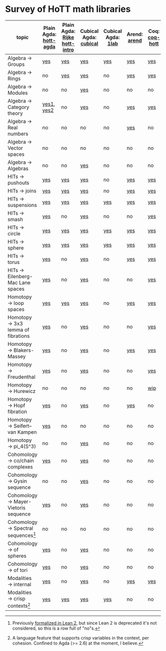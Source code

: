 # Survey of HoTT math libraries

| topic                                  | Plain Agda: [hott-agda](https://github.com/HoTT/HoTT-Agda)                                                                                                                    | Plain Agda: [Rijke hott-intro](https://github.com/HoTT-Intro/Agda)                    | Cubical Agda: [cubical](https://github.com/agda/cubical)                                                       | Cubical Agda: [1lab](https://1lab.dev)                                                   | Arend: [arend](https://arend-lang.github.io/documentation/)                                                            | Coq: [coq-hott](https://hott.github.io/HoTT/timing-html/toc.html)                    | Coq: [unimath](https://github.com/UniMath/UniMath)                                                      |
|----------------------------------------|-------------------------------------------------------------------------------------------------------------------------------------------------------------------|---------------------------------------------------------------------------|--------------------------------------------------------------------------------------------------|----------------------------------------------------------------------------|-----------------------------------------------------------------------------------------------------------------|---------------------------------------------------------------------------------|----------------------------------------------------------------------------------------------------|
| Algebra → Groups                       | [yes](https://github.com/HoTT/HoTT-Agda/tree/master/core/lib/groups)                                                                                                | [yes](https://github.com/HoTT-Intro/Agda/blob/master/book/19-groups.agda)   | [yes](https://github.com/agda/cubical/tree/master/Cubical/Algebra/Group)                           | [yes](https://1lab.dev/Algebra.Group.html)                                   | [yes](https://github.com/JetBrains/arend-lib/tree/master/src/Algebra/Group)                                       | [yes](https://hott.github.io/HoTT/timing-html/HoTT.Algebra.Groups.Group.html)     | [yes](https://github.com/UniMath/UniMath/blob/master/UniMath/Algebra/Groups.v)                       |
| Algebra → Rings                        | no                                                                                                                                                                 | [yes](https://github.com/HoTT-Intro/Agda/blob/master/algebra/rings.agda)    | [yes](https://github.com/agda/cubical/tree/master/Cubical/Algebra/Ring)                            | no                                                                          | [yes](https://github.com/JetBrains/arend-lib/tree/master/src/Algebra/Ring)                                        | [yes](https://hott.github.io/HoTT/timing-html/HoTT.Algebra.Rings.html)            | [yes](https://github.com/UniMath/UniMath/blob/master/UniMath/Algebra/RigsAndRings.v)                 |
| Algebra → Modules                      | no                                                                                                                                                                 | no                                                                         | [yes](https://github.com/agda/cubical/tree/master/Cubical/Algebra/Module)                          | no                                                                          | no                                                                                                               | no                                                                               | [yes](https://github.com/UniMath/UniMath/blob/master/UniMath/Algebra/Modules.v)                      |
| Algebra → Category theory              | [yes1](https://github.com/HoTT/HoTT-Agda/blob/master/theorems/stash/Category.agda), [yes2](https://github.com/HoTT/HoTT-Agda/tree/master/core/lib/two-semi-categories) | no                                                                         | [yes](https://github.com/agda/cubical/tree/master/Cubical/Categories)                              | no                                                                          | [yes](https://github.com/JetBrains/arend-lib/tree/master/src/Category)                                            | [yes](https://hott.github.io/HoTT/timing-html/HoTT.Categories.html)               | [yes](https://github.com/UniMath/UniMath/blob/master/UniMath/CategoryTheory/README.md)               |
| Algebra → Real numbers                 | no                                                                                                                                                                 | no                                                                         | no                                                                                                | no                                                                          | [yes](https://github.com/JetBrains/arend-lib/blob/master/src/Topology/Real.ard)                                   | no                                                                               | [yes](https://github.com/UniMath/UniMath/blob/master/UniMath/RealNumbers/README.md)                  |
| Algebra → Vector spaces                | no                                                                                                                                                                 | no                                                                         | no                                                                                                | no                                                                          | no                                                                                                               | no                                                                               | no                                                                                                  |
| Algebra → Algebras                     | no                                                                                                                                                                 | no                                                                         | [yes](https://github.com/agda/cubical/tree/master/Cubical/Algebra/Algebra)                         | no                                                                          | no                                                                                                               | no                                                                               | [yes](https://github.com/UniMath/UniMath/blob/master/UniMath/Algebra/Universal/Algebras.v)           |
| HITs → pushouts                        | [yes](https://github.com/HoTT/HoTT-Agda/blob/master/core/lib/types/Pushout.agda)                                                                                    | [yes](https://github.com/HoTT-Intro/Agda/blob/master/book/24-pushouts.agda) | [yes](https://github.com/agda/cubical/tree/master/Cubical/HITs/Pushout)                            | no                                                                          | [yes](https://github.com/JetBrains/arend-lib/blob/master/src/Homotopy/Pushout.ard)                                | [yes](https://hott.github.io/HoTT/timing-html/HoTT.Colimits.Colimit_Pushout.html) | [yes](https://github.com/UniMath/UniMath/blob/master/UniMath/CategoryTheory/limits/pushouts.v)       |
| HITs → joins                           | [yes](https://github.com/HoTT/HoTT-Agda/blob/master/core/lib/types/Join.agda)                                                                                       | [yes](https://github.com/HoTT-Intro/Agda/blob/master/book/24-pushouts.agda) | [yes](https://github.com/agda/cubical/tree/master/Cubical/HITs/Join)                               | no                                                                          | [yes](https://github.com/JetBrains/arend-lib/blob/master/src/Homotopy/Join.ard)                                   | [yes](https://hott.github.io/HoTT/timing-html/HoTT.Homotopy.Join.html)            | no                                                                                                  |
| HITs → suspensions                     | [yes](https://github.com/HoTT/HoTT-Agda/blob/master/core/lib/types/Suspension.agda)                                                                                 | [yes](https://github.com/HoTT-Intro/Agda/blob/master/book/24-pushouts.agda) | [yes](https://github.com/agda/cubical/tree/master/Cubical/HITs/Susp)                               | [yes](https://1lab.dev/1Lab.HIT.Suspension.html)                             | [yes](https://github.com/JetBrains/arend-lib/blob/master/src/Homotopy/Suspension.ard)                             | [yes](https://hott.github.io/HoTT/timing-html/HoTT.Homotopy.Suspension.html)      | no                                                                                                  |
| HITs → smash                           | [yes](https://github.com/HoTT/HoTT-Agda/blob/master/core/lib/types/Smash.agda)                                                                                      | no                                                                         | [yes](https://github.com/agda/cubical/tree/master/Cubical/HITs/SmashProduct)                       | no                                                                          | no                                                                                                               | [yes](https://hott.github.io/HoTT/timing-html/HoTT.Homotopy.Smash.html)           | no                                                                                                  |
| HITs → circle                          | [yes](https://github.com/HoTT/HoTT-Agda/blob/master/core/lib/types/Circle.agda)                                                                                     | [yes](https://github.com/HoTT-Intro/Agda/blob/master/book/21-circle.agda)   | [yes](https://github.com/agda/cubical/tree/master/Cubical/HITs/S1)                                 | [yes](https://1lab.dev/1Lab.HIT.S1.html)                                     | [yes](https://github.com/JetBrains/arend-lib/blob/master/src/Homotopy/Sphere/Circle.ard)                          | [yes](https://hott.github.io/HoTT/timing-html/HoTT.Spaces.Circle.html)            | [yes](https://github.com/UniMath/UniMath/blob/master/UniMath/SyntheticHomotopyTheory/Circle.v)       |
| HITs → sphere                          | [yes](https://github.com/HoTT/HoTT-Agda/blob/master/core/lib/types/Suspension/Iterated.agda#L143)                                                                   | [yes](https://github.com/HoTT-Intro/Agda/blob/master/book/24-pushouts.agda) | [yes](https://github.com/agda/cubical/tree/master/Cubical/HITs/Sn)                                 | [yes](https://1lab.dev/1Lab.HIT.Sphere.html)                                 | [yes](https://github.com/JetBrains/arend-lib/blob/master/src/Homotopy/Suspension.ard)                             | [yes](https://hott.github.io/HoTT/timing-html/HoTT.Spaces.Spheres.html)           | no                                                                                                  |
| HITs → torus                           | [yes](https://github.com/HoTT/HoTT-Agda/blob/master/core/lib/types/Torus.agda)                                                                                      | no                                                                         | [yes](https://github.com/agda/cubical/tree/master/Cubical/HITs/Torus)                              | no                                                                          | [yes](https://github.com/JetBrains/arend-lib/blob/master/src/Homotopy/Torus.ard)                                  | [yes](https://hott.github.io/HoTT/timing-html/HoTT.Spaces.Torus.Torus.html)       | no                                                                                                  |
| HITs → Eilenberg-Mac Lane spaces       | [yes](https://github.com/HoTT/HoTT-Agda/blob/master/core/lib/types/EilenbergMacLane1/)                                                                              | no                                                                         | [yes](https://github.com/agda/cubical/tree/master/Cubical/HITs/EilenbergMacLane1)                  | no                                                                          | no                                                                                                               | [yes](https://hott.github.io/HoTT/timing-html/HoTT.Homotopy.EMSpace.html)                                                                               | no                                                                                                  |
| Homotopy → loop spaces                 | [yes](https://github.com/HoTT/HoTT-Agda/blob/master/core/lib/types/LoopSpace.agda)                                                                                  | [yes](https://github.com/HoTT-Intro/Agda/blob/master/book/24-pushouts.agda) | [yes](https://github.com/agda/cubical/blob/master/Cubical/Homotopy/Loopspace.agda)                 | no                                                                          | [yes](https://github.com/JetBrains/arend-lib/blob/master/src/Homotopy/Loop.ard)                                   | [yes](https://hott.github.io/HoTT/timing-html/HoTT.Pointed.Loops.html)            | no                                                                                                  |
| Homotopy → 3x3 lemma of fibrations     | [yes](https://github.com/HoTT/HoTT-Agda/tree/master/theorems/homotopy/3x3)                                                                                          | no                                                                         | [yes](https://github.com/agda/cubical/blob/master/Cubical/HITs/Pushout/Properties.agda#L359)       | no                                                                          | no                                                                                                               | [yes](https://hott.github.io/HoTT/timing-html/HoTT.HFiber.html#lab851)            | no                                                                                                  |
| Homotopy → Blakers-Massey              | [yes](https://github.com/HoTT/HoTT-Agda/tree/master/theorems/homotopy/blakersmassey)                                                                                | no                                                                         | [yes](https://github.com/agda/cubical/blob/master/Cubical/Homotopy/BlakersMassey.agda)             | no                                                                          | [yes](https://github.com/JetBrains/arend-lib/blob/master/src/Homotopy/Localization/BlakersMassey.ard)             | [yes](https://hott.github.io/HoTT/timing-html/HoTT.Homotopy.BlakersMassey.html)   | no                                                                                                  |
| Homotopy → Freudenthal                 | [yes](https://github.com/HoTT/HoTT-Agda/blob/master/theorems/homotopy/Freudenthal.agda)                                                                             | no                                                                         | [yes](https://github.com/agda/cubical/blob/master/Cubical/Homotopy/Freudenthal.agda)               | no                                                                          | no                                                                                                               | [yes](https://hott.github.io/HoTT/timing-html/HoTT.Homotopy.Freudenthal.html)     | no                                                                                                  |
| Homotopy → Hurewicz                    | no                                                                                                                                                                 | no                                                                         | no                                                                                                | no | no                                                                                                               | [wip](https://github.com/jdchristensen/HoTT/blob/Hurewicz/theories/HoTT.v)                                                                               | no                                                                                                  |
| Homotopy → Hopf fibration              | [yes](https://github.com/HoTT/HoTT-Agda/blob/master/theorems/homotopy/Hopf.agda)                                                                                    | no                                                                         | [yes](https://github.com/agda/cubical/blob/master/Cubical/Homotopy/Hopf.agda)                      | no                                                                          | [yes](https://github.com/JetBrains/arend-lib/blob/1bc477f4a948e3c63db911b5435cbba58769b864/src/Homotopy/Hopf.ard) | no                                                                               | no                                                                                                  |
| Homotopy → Seifert–van Kampen          | [yes](https://github.com/HoTT/HoTT-Agda/blob/master/theorems/homotopy/VanKampen.agda)                                                                               | no                                                                         | no                                                                                                | no                                                                          | no                                                                                                               | no                                                                               | no                                                                                                  |
| Homotopy → pi_4(S^3)                   | no                                                                                                                                                                 | no                                                                         | [yes](https://github.com/agda/cubical/tree/master/Cubical/Homotopy/Group/Pi4S3)                    | no                                                                          | no                                                                                                               | no                                                                               | no                                                                                                  |
| Cohomology → co/chain complexes        | [yes](https://github.com/HoTT/HoTT-Agda/blob/master/theorems/cohomology/ChainComplex.agda)                                                                          | no                                                                         | [yes](https://github.com/agda/cubical/blob/master/Cubical/ZCohomology/Base.agda#L31)               | no                                                                          | no                                                                                                               | no                                                                               | [yes](https://github.com/UniMath/UniMath/blob/master/UniMath/HomologicalAlgebra/CohomologyComplex.v) |
| Cohomology → Gysin sequence            | no                                                                                                                                                                 | no                                                                         | [yes](https://github.com/agda/cubical/blob/master/Cubical/ZCohomology/Gysin.agda)                  | no                                                                          | no                                                                                                               | no                                                                               | no                                                                                                  |
| Cohomology → Mayer-Vietoris sequence   | [yes](https://github.com/HoTT/HoTT-Agda/blob/master/theorems/cohomology/MayerVietoris.agda)                                                                         | no                                                                         | [yes](https://github.com/agda/cubical/blob/master/Cubical/ZCohomology/MayerVietorisUnreduced.agda) | no                                                                          | no                                                                                                               | no                                                                               | no                                                                                                  |
| Cohomology → Spectral sequences[^spec] | no                                                                                                                                                                 | no                                                                         | no                                                                                                | no                                                                          | no                                                                                                               | no                                                                               | no                                                                                                  |
| Cohomology → of spheres                | [yes](https://github.com/HoTT/HoTT-Agda/blob/master/theorems/cohomology/Sphere.agda)                                                                                | no                                                                         | [yes](https://github.com/agda/cubical/blob/master/Cubical/ZCohomology/Groups/Sn.agda)              | no                                                                          | no                                                                                                               | no                                                                               | no                                                                                                  |
| Cohomology → of tori                   | [yes](https://github.com/HoTT/HoTT-Agda/blob/master/theorems/cohomology/Torus.agda)                                                                                 | no                                                                         | [yes](https://github.com/agda/cubical/blob/master/Cubical/ZCohomology/Groups/Torus.agda)           | no                                                                          | no                                                                                                               | no                                                                               | no                                                                                                  |
| Modalities → internal                  | [yes](https://github.com/HoTT/HoTT-Agda/tree/master/core/lib/modalities)                                                                                            | no                                                                         | [yes](https://github.com/agda/cubical/tree/master/Cubical/Modalities)                              | no                                                                          | [yes](https://github.com/JetBrains/arend-lib/blob/master/src/Homotopy/Localization/Modality.ard)                  | [yes](https://hott.github.io/HoTT/timing-html/HoTT.Modalities.Accessible.html)    | no                                                                                                  |
| Modalities → crisp contexts[^crisp]    | [yes](https://agda.readthedocs.io/en/latest/language/flat.html)                                                                                                     | [yes](https://agda.readthedocs.io/en/latest/language/flat.html)             | [yes](https://agda.readthedocs.io/en/latest/language/flat.html)                                    | [yes](https://agda.readthedocs.io/en/latest/language/flat.html)              | no                                                                                                               | no                                                                               | no                                                                                                  |
[^spec]: Previously [formalized in Lean 2](https://github.com/cmu-phil/Spectral), but since Lean 2 is deprecated it's not considered, so this is a row full of "no"s.

[^crisp]: A language feature that supports crisp variables in the context, per cohesion. Confined to Agda (>= 2.6) at the moment, I believe.
